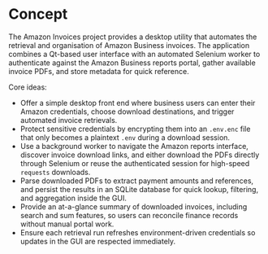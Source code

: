 # Concept

The Amazon Invoices project provides a desktop utility that automates the retrieval and organisation of Amazon Business invoices. The application combines a Qt-based user interface with an automated Selenium worker to authenticate against the Amazon Business reports portal, gather available invoice PDFs, and store metadata for quick reference.

Core ideas:

* Offer a simple desktop front end where business users can enter their Amazon credentials, choose download destinations, and trigger automated invoice retrievals.
* Protect sensitive credentials by encrypting them into an `.env.enc` file that only becomes a plaintext `.env` during a download session.
* Use a background worker to navigate the Amazon reports interface, discover invoice download links, and either download the PDFs directly through Selenium or reuse the authenticated session for high-speed `requests` downloads.
* Parse downloaded PDFs to extract payment amounts and references, and persist the results in an SQLite database for quick lookup, filtering, and aggregation inside the GUI.
* Provide an at-a-glance summary of downloaded invoices, including search and sum features, so users can reconcile finance records without manual portal work.
* Ensure each retrieval run refreshes environment-driven credentials so updates in the GUI are respected immediately.
